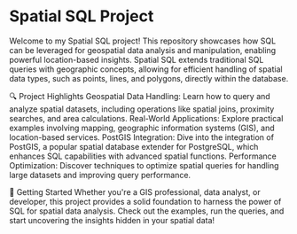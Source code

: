 # Spatial SQL Project


Welcome to my Spatial SQL project! This repository showcases how SQL can be leveraged for geospatial data analysis and manipulation, enabling powerful location-based insights. Spatial SQL extends traditional SQL queries with geographic concepts, allowing for efficient handling of spatial data types, such as points, lines, and polygons, directly within the database.

🔍 Project Highlights
Geospatial Data Handling: Learn how to query and analyze spatial datasets, including operations like spatial joins, proximity searches, and area calculations.
Real-World Applications: Explore practical examples involving mapping, geographic information systems (GIS), and location-based services.
PostGIS Integration: Dive into the integration of PostGIS, a popular spatial database extender for PostgreSQL, which enhances SQL capabilities with advanced spatial functions.
Performance Optimization: Discover techniques to optimize spatial queries for handling large datasets and improving query performance.

🚀 Getting Started
Whether you're a GIS professional, data analyst, or developer, this project provides a solid foundation to harness the power of SQL for spatial data analysis. Check out the examples, run the queries, and start uncovering the insights hidden in your spatial data!


